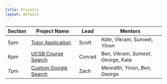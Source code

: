 ```yaml
---
title: Projects
layout: default
---
```



| Section | Project Name | Lead | Mentors|
|---------|--------------|------|--------|
| 5pm |  [Tutor Application](https://github.com/ucsb-cs56-f19/ucsb-tutor-scheduler/projects) | Scott | *Kate*, Vikram, Sumeet, *Yinon*  |
| 6pm |  [UCSB Course Search](https://github.com/ucsb-cs56-f19/ucsb-courses-search/projects/1) | Conrad | Ben, *Vikram*, *Sumeet*, *George*, Kate |
| 7pm | [Custom Google Search](https://github.com/ucsb-cs56-f19/mapache-search/projects/1) | Zach | *Meredith*, Yinon, *Ben*, George |
